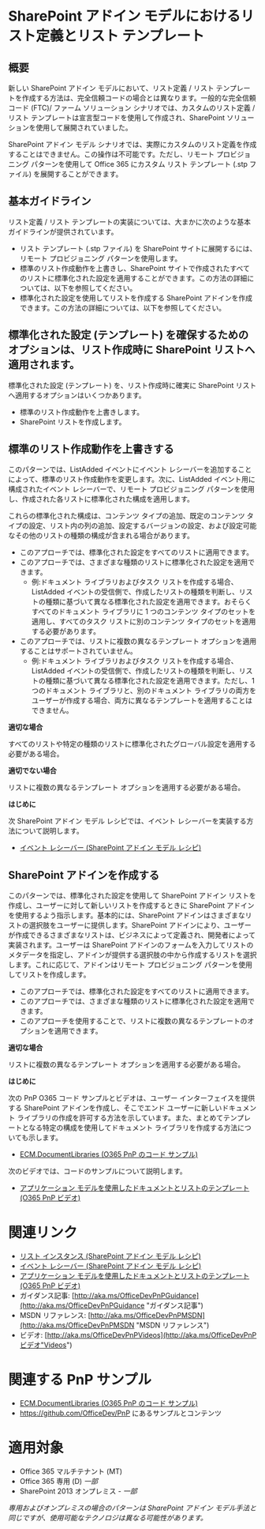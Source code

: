SharePoint アドイン モデルにおけるリスト定義とリスト テンプレート
==============================================================

概要
-------

新しい SharePoint アドイン モデルにおいて、リスト定義 / リスト テンプレートを作成する方法は、完全信頼コードの場合とは異なります。一般的な完全信頼コード (FTC)/ ファーム ソリューション シナリオでは、カスタムのリスト定義 / リスト テンプレートは宣言型コードを使用して作成され、SharePoint ソリューションを使用して展開されていました。 

SharePoint アドイン モデル シナリオでは、実際にカスタムのリスト定義を作成することはできません。この操作は不可能です。ただし、リモート プロビジョニング パターンを使用して Office 365 にカスタム リスト テンプレート (.stp ファイル) を展開することができます。

基本ガイドライン
---------------------

リスト定義 / リスト テンプレートの実装については、大まかに次のような基本ガイドラインが提供されています。

- リスト テンプレート (.stp ファイル) を SharePoint サイトに展開するには、リモート プロビジョニング パターンを使用します。
- 標準のリスト作成動作を上書きし、SharePoint サイトで作成されたすべてのリストに標準化された設定を適用することができます。この方法の詳細については、以下を参照してください。
- 標準化された設定を使用してリストを作成する SharePoint アドインを作成できます。この方法の詳細については、以下を参照してください。

標準化された設定 (テンプレート) を確保するためのオプションは、リスト作成時に SharePoint リストへ適用されます。
------------------------------------------------------------------------------------------------------

標準化された設定 (テンプレート) を、リスト作成時に確実に SharePoint  リストへ適用するオプションはいくつかあります。

- 標準のリスト作成動作を上書きします。   
- SharePoint リストを作成します。 

標準のリスト作成動作を上書きする
--------------------------------------------------
このパターンでは、ListAdded イベントにイベント レシーバーを追加することによって、標準のリスト作成動作を変更します。次に、ListAdded イベント用に構成されたイベント レシーバーで、リモート プロビジョニング パターンを使用し、作成された各リストに標準化された構成を適用します。

これらの標準化された構成は、コンテンツ タイプの追加、既定のコンテンツ タイプの設定、リスト内の列の追加、設定するバージョンの設定、および設定可能なその他のリストの種類の構成が含まれる場合があります。 
    
- このアプローチでは、標準化された設定をすべてのリストに適用できます。
- このアプローチでは、さまざまな種類のリストに標準化された設定を適用できます。
    + 例:ドキュメント ライブラリおよびタスク リストを作成する場合、ListAdded イベントの受信側で、作成したリストの種類を判断し、リストの種類に基づいて異なる標準化された設定を適用できます。おそらくすべてのドキュメント ライブラリに 1 つのコンテンツ タイプのセットを適用し、すべてのタスク リストに別のコンテンツ タイプのセットを適用する必要があります。
- このアプローチでは、リストに複数の異なるテンプレート オプションを適用することはサポートされていません。
    + 例:ドキュメント ライブラリおよびタスク リストを作成する場合、ListAdded イベントの受信側で、作成したリストの種類を判断し、リストの種類に基づいて異なる標準化された設定を適用できます。ただし、1 つのドキュメント ライブラリと、別のドキュメント ライブラリの両方をユーザーが作成する場合、両方に異なるテンプレートを適用することはできません。

**適切な場合**

すべてのリストや特定の種類のリストに標準化されたグローバル設定を適用する必要がある場合。

**適切でない場合**

リストに複数の異なるテンプレート オプションを適用する必要がある場合。

**はじめに**

次 SharePoint アドイン モデル レシピでは、イベント レシーバーを実装する方法について説明します。

- [イベント レシーバー (SharePoint アドイン モデル レシピ)](event-receiver-and-list-event-receiver-sharepoint-add-in.md)

SharePoint アドインを作成する
--------------------------

このパターンでは、標準化された設定を使用して SharePoint アドイン リストを作成し、ユーザーに対して新しいリストを作成するときに SharePoint アドインを使用するよう指示します。基本的には、SharePoint アドインはさまざまなリストの選択肢をユーザーに提供します。SharePoint アドインにより、ユーザーが作成できるさまざまなリストは、ビジネスによって定義され、開発者によって実装されます。ユーザーは SharePoint アドインのフォームを入力してリストのメタデータを指定し、アドインが提供する選択肢の中から作成するリストを選択します。これに応じて、アドインはリモート プロビジョニング パターンを使用してリストを作成します。
    
- このアプローチでは、標準化された設定をすべてのリストに適用できます。
- このアプローチでは、さまざまな種類のリストに標準化された設定を適用できます。
- このアプローチを使用することで、リストに複数の異なるテンプレートのオプションを適用できます。

**適切な場合**

リストに複数の異なるテンプレート オプションを適用する必要がある場合。

**はじめに**

次の PnP O365 コード サンプルとビデオは、ユーザー インターフェイスを提供する SharePoint アドインを作成し、そこでエンド ユーザーに新しいドキュメント ライブラリの作成を許可する方法を示しています。また、まとめてテンプレートとなる特定の構成を使用してドキュメント ライブラリを作成する方法についても示します。

- [ECM.DocumentLibraries (O365 PnP のコード サンプル)](https://github.com/OfficeDev/PnP/tree/master/Samples/ECM.DocumentLibraries)

次のビデオでは、コードのサンプルについて説明します。

- [アプリケーション モデルを使用したドキュメントとリストのテンプレート (O365 PnP ビデオ)](http://channel9.msdn.com/blogs/OfficeDevPnP/Document-and-list-templates-with-app-model)

関連リンク
=============

- [リスト インスタンス (SharePoint アドイン モデル レシピ)](list-instance-sharepoint-add-in.md)
- [イベント レシーバー (SharePoint アドイン モデル レシピ)](event-receiver-and-list-event-receiver-sharepoint-add-in.md)
- [アプリケーション モデルを使用したドキュメントとリストのテンプレート (O365 PnP ビデオ)](http://channel9.msdn.com/blogs/OfficeDevPnP/Document-and-list-templates-with-app-model)
- ガイダンス記事: [http://aka.ms/OfficeDevPnPGuidance](http://aka.ms/OfficeDevPnPGuidance "ガイダンス記事")
- MSDN リファレンス: [http://aka.ms/OfficeDevPnPMSDN](http://aka.ms/OfficeDevPnPMSDN "MSDN リファレンス")
- ビデオ: [http://aka.ms/OfficeDevPnPVideos](http://aka.ms/OfficeDevPnPビデオ"Videos")

関連する PnP サンプル
===================

- [ECM.DocumentLibraries (O365 PnP のコード サンプル)](https://github.com/OfficeDev/PnP/tree/master/Samples/ECM.DocumentLibraries)
- https://github.com/OfficeDev/PnP にあるサンプルとコンテンツ

適用対象
==========
- Office 365 マルチテナント (MT)
- Office 365 専用 (D) *一部*
- SharePoint 2013 オンプレミス - *一部*

*専用およびオンプレミスの場合のパターンは SharePoint アドイン モデル手法と同じですが、使用可能なテクノロジは異なる可能性があります。*
